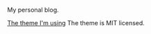 My personal blog.

[The theme I'm using](https://github.com/amitmerchant1990/reverie)
The theme is MIT licensed.
